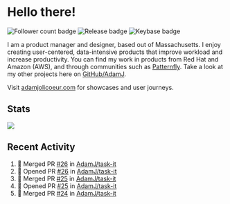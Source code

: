 # Hello there!

![Follower count badge](https://img.shields.io/github/followers/adamj?style=for-the-badge&logo=GitHub&logoColor=%23fff&link=https%3A%2F%2Fwww.github.com%2Fadamj)
![Release badge](https://img.shields.io/github/v/release/adamj/adamj?style=for-the-badge&logo=GitHub&logoColor=%23fff)
![Keybase badge](https://img.shields.io/keybase/pgp/mindreeper2420?style=for-the-badge&logo=keybase&logoColor=%23fff)

I am a product manager and designer, based out of Massachusetts. I enjoy creating user-centered, data-intensive products that improve workload and increase productivity. You can find my work in products from Red Hat and Amazon (AWS), and through communities such as [Patternfly](https://www.patternfly.org). Take a look at my other projects here on [GitHub/AdamJ](https://www.github.com/adamj).

Visit [adamjolicoeur.com](https://www.adamjolicoeur.com) for showcases and user journeys.

<!--
> Recent Activity automated using [GitHub Activity Readme Workflow](https://github.com/marketplace/actions/github-activity-readme)
> Icons from [Simple Icons](https://simpleicons.org)
> Badges from [Shields.io](https://shields.io)
> Readme Stats from [Readme Stats Workflow](https://github.com/anuraghazra/github-readme-stats)
-->

## Stats

<!-- Advanced stats -->
<picture>
  <source
    srcset="https://github-readme-stats.vercel.app/api?username=adamj&rank_icon=github&show_icons=true&theme=dark"
    media="(prefers-color-scheme: dark)"
  />
  <source
    srcset="https://github-readme-stats.vercel.app/api?username=adamj&rank_icon=github&show_icons=true"
    media="(prefers-color-scheme: light), (prefers-color-scheme: no-preference)"
  />
  <img src="https://github-readme-stats.vercel.app/api?username=adamj&rank_icon=github&show_icons=true" />
</picture>

## Recent Activity
<!-- Updates Every Monday at 6PM UTC (1PM EST) -->

<!--START_SECTION:activity-->
1. 🎉 Merged PR [#26](https://github.com/AdamJ/task-it/pull/26) in [AdamJ/task-it](https://github.com/AdamJ/task-it)
2. 💪 Opened PR [#26](https://github.com/AdamJ/task-it/pull/26) in [AdamJ/task-it](https://github.com/AdamJ/task-it)
3. 🎉 Merged PR [#25](https://github.com/AdamJ/task-it/pull/25) in [AdamJ/task-it](https://github.com/AdamJ/task-it)
4. 💪 Opened PR [#25](https://github.com/AdamJ/task-it/pull/25) in [AdamJ/task-it](https://github.com/AdamJ/task-it)
5. 🎉 Merged PR [#24](https://github.com/AdamJ/task-it/pull/24) in [AdamJ/task-it](https://github.com/AdamJ/task-it)
<!--END_SECTION:activity-->
